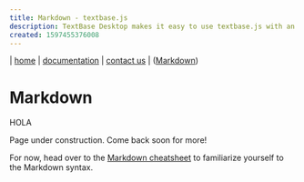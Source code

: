 ```yaml
---
title: Markdown - textbase.js
description: TextBase Desktop makes it easy to use textbase.js with an easy-to-use, point-and-click, static website generator.
created: 1597455376008
---
```


| [home](/) | [documentation](/docs/) | [contact us](/contact) |  ([Markdown](/docs/markdown))

# Markdown

HOLA

Page under construction. Come back soon for more!

For now, head over to the [Markdown cheatsheet](https://www.markdownguide.org/cheat-sheet/) to familiarize yourself to the Markdown syntax.
